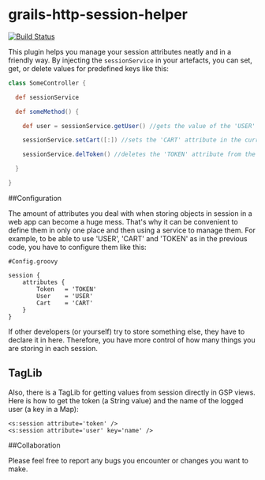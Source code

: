 # grails-http-session-helper

[![Build Status](https://travis-ci.org/mathifonseca/grails-http-session-helper.svg?branch=master)](https://travis-ci.org/mathifonseca/grails-http-session-helper)

This plugin helps you manage your session attributes neatly and in a friendly way. By injecting the `sessionService` in your artefacts, you can set, get, or delete values for predefined keys like this:

```groovy
class SomeController {

  def sessionService

  def someMethod() {

    def user = sessionService.getUser() //gets the value of the 'USER' attribute from session

    sessionService.setCart([:]) //sets the 'CART' attribute in the current session with an empty map as value

    sessionService.delToken() //deletes the 'TOKEN' attribute from the current session

  }

}
```

##Configuration

The amount of attributes you deal with when storing objects in session in a web app can become a huge mess. That's why it can be convenient to define them in only one place and then using a service to manage them. For example, to be able to use 'USER', 'CART' and 'TOKEN' as in the previous code, you have to configure them like this:

```
#Config.groovy

session {
    attributes {
        Token   = 'TOKEN'
        User    = 'USER'
        Cart    = 'CART'
    }
}
```

If other developers (or yourself) try to store something else, they have to declare it in here. Therefore, you have more control of how many things you are storing in each session.

## TagLib

Also, there is a TagLib for getting values from session directly in GSP views. Here is how to get the token (a String value) and the name of the logged user (a key in a Map):

```gsp
<s:session attribute='token' />
<s:session attribute='user' key='name' />
```

##Collaboration

Please feel free to report any bugs you encounter or changes you want to make.
